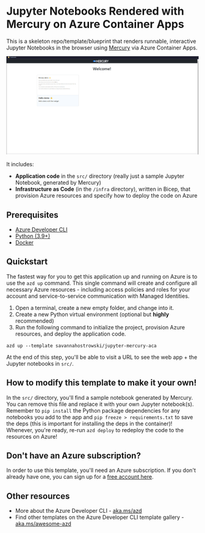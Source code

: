 # Jupyter Notebooks Rendered with Mercury on Azure Container Apps 

This is a skeleton repo/template/blueprint that renders runnable, interactive Jupyter Notebooks in the browser using [Mercury](https://github.com/mljar/mercury) via Azure Container Apps.

![](demo.gif)

 It includes:
- **Application code** in the `src/` directory (really just a sample Jupyter Notebook, generated by Mercury)
- **Infrastructure as Code** (in the `/infra` directory), written in Bicep, that provision Azure resources and specify how to deploy the code on Azure

## Prerequisites
- [Azure Developer CLI](https://learn.microsoft.com/azure/developer/azure-developer-cli/install-azd)
- [Python (3.9+)](https://www.python.org/downloads/)
- [Docker](https://docs.docker.com/get-docker/)

## Quickstart

The fastest way for you to get this application up and running on Azure is to use the `azd up` command. This single command will create and configure all necessary Azure resources - including access policies and roles for your account and service-to-service communication with Managed Identities.

1. Open a terminal, create a new empty folder, and change into it.
2. Create a new Python virtual environment (optional but **highly** recommended)
3. Run the following command to initialize the project, provision Azure resources, and deploy the application code.

```
azd up --template savannahostrowski/jupyter-mercury-aca
```

At the end of this step, you'll be able to visit a URL to see the web app + the Jupyter notebooks in `src/`.

## How to modify this template to make it your own!
In the `src/` directory, you'll find a sample notebook generated by Mercury. You can remove this file and replace it with your own Jupyter notebook(s). Remember to `pip install` the Python package dependencies for any notebooks you add to the app and `pip freeze > requirements.txt` to save the deps (this is important for installing the deps in the container)! Whenever, you're ready, re-run `azd deploy` to redeploy the code to the resources on Azure!

## Don't have an Azure subscription?
In order to use this template, you'll need an Azure subscription. If you don't already have one, you can sign up for a [free account here](https://azure.microsoft.com/free/).


## Other resources
- More about the Azure Developer CLI - [aka.ms/azd](aka.ms/azd)
- Find other templates on the Azure Developer CLI template gallery - [aka.ms/awesome-azd](aka.ms/awesome-azd)
